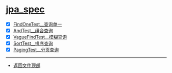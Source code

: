 
# [jpa_spec](../README.md)

- [x] [FindOneTest__查询单一](src/test/java/com/cpucode/test/FindOneTest.java)
- [x] [AndTest__组合查询](src/test/java/com/cpucode/test/AndTest.java)
- [x] [VagueFindTest__模糊查询](src/test/java/com/cpucode/test/VagueFindTest.java)
- [x] [SortTest__排序查询](src/test/java/com/cpucode/test/SortTest.java)
- [x] [PagingTest__分页查询](src/test/java/com/cpucode/test/PagingTest.java)

-----------------

- [返回文件顶部](../README.md)